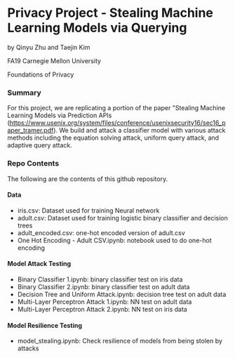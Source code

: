 # Privacy Project - Stealing Machine Learning Models via Querying

by Qinyu Zhu and Taejin Kim

FA19 Carnegie Mellon University

Foundations of Privacy

### Summary

For this project, we are replicating a portion of the paper "Stealing Machine Learning Models via Prediction APIs (https://www.usenix.org/system/files/conference/usenixsecurity16/sec16_paper_tramer.pdf). We build and attack a classifier model with various attack methods including the equation solving attack, uniform query attack, and adaptive query attack.

### Repo Contents

The following are the contents of this github repository.

#### Data 

- iris.csv: Dataset used for training Neural network
- adult.csv: Dataset used for training logistic binary classifier and decision trees
- adult_encoded.csv: one-hot encoded version of adult.csv
- One Hot Encoding - Adult CSV.ipynb: notebook used to do one-hot encoding

#### Model Attack Testing

- Binary Classifier 1.ipynb: binary classifier test on iris data
- Binary Classifier 2.ipynb: binary classifier test on adult data
- Decision Tree and Uniform Attack.ipynb: decision tree test on adult data
- Multi-Layer Perceptron Attack 1.ipynb: NN test on adult data
- Multi-Layer Perceptron Attack 2.ipynb: NN test on iris data

#### Model Resilience Testing

- model_stealing.ipynb: Check resilience of models from being stolen by attacks
